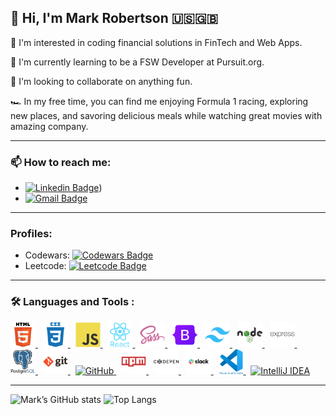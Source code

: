 
## 👋 Hi, I'm Mark Robertson 🇺🇸🇬🇧

👀 I'm interested in coding financial solutions in FinTech and Web Apps.

🌱 I'm currently learning to be a FSW Developer at Pursuit.org.

💞️ I'm looking to collaborate on anything fun.

🏎️ In my free time, you can find me enjoying Formula 1 racing, exploring new places, and savoring delicious meals while watching great movies with amazing company.

---
### 📫 How to reach me:

- [![Linkedin Badge](https://img.shields.io/badge/-LinkedIn-blue?style=flat&logo=Linkedin&logoColor=white)](https://www.linkedin.com/in/mark-robertson-ny-uk/))
- [![Gmail Badge](https://img.shields.io/badge/-Gmail-red?style=flat&logo=Gmail&logoColor=white)](mailto:MarkRobertson67@gmail.com)


<!-- - Email: [markrobertson67@gmail.com](mailto:markrobertson67@gmail.com)
- LinkedIn: [www.linkedin.com/in/mark-robertson-NY-UK](https://www.linkedin.com/in/mark-robertson-NY-UK) -->

---
### Profiles:

- Codewars: [![Codewars Badge](https://www.codewars.com/users/Goldsuccess167/badges/small)](https://www.codewars.com/users/Goldsuccess167)
- Leetcode: <a href="https://leetcode.com/Goldsuccess167/"><img src="https://assets.leetcode.com/static_assets/public/webpack_bundles/images/logo-dark.e99485d9b.svg" width="100" alt="Leetcode Badge"></a>


<!-- - Codewars: [![Codewars Badge](https://www.codewars.com/users/Goldsuccess167/badges/large)](https://www.codewars.com/users/Goldsuccess167)
- Leetcode: [![Leetcode Badge](https://assets.leetcode.com/static_assets/public/webpack_bundles/images/logo-dark.e99485d9b.svg)](https://leetcode.com/Goldsuccess167/) -->

---
### 🛠 Languages and Tools :

<div align="left">
  <!-- 1. Core languages -->
  <a href="https://developer.mozilla.org/docs/Web/HTML" target="_blank" rel="noopener noreferrer">
    <img
      src="https://raw.githubusercontent.com/devicons/devicon/master/icons/html5/html5-original-wordmark.svg"
      alt="HTML5" title="HTML5"
      width="40" height="40"
    />
  </a>&nbsp;
  <a href="https://developer.mozilla.org/docs/Web/CSS" target="_blank" rel="noopener noreferrer">
    <img
      src="https://raw.githubusercontent.com/devicons/devicon/master/icons/css3/css3-plain-wordmark.svg"
      alt="CSS3" title="CSS3"
      width="40" height="40"
    />
  </a>&nbsp;
  <a href="https://www.javascript.com/" target="_blank" rel="noopener noreferrer">
    <img
      src="https://raw.githubusercontent.com/devicons/devicon/master/icons/javascript/javascript-original.svg"
      alt="JavaScript" title="JavaScript"
      width="40" height="40"
    />
  </a>&nbsp;
  

  <!-- 2. Front-end frameworks & styling -->
  <a href="https://reactjs.org/" target="_blank" rel="noopener noreferrer">
    <img
      src="https://raw.githubusercontent.com/devicons/devicon/master/icons/react/react-original-wordmark.svg"
      alt="React" title="React"
      width="40" height="40"
    />
  </a>&nbsp;
  <a href="https://sass-lang.com/" target="_blank" rel="noopener noreferrer">
    <img
      src="https://raw.githubusercontent.com/devicons/devicon/master/icons/sass/sass-original.svg"
      alt="Sass" title="Sass"
      width="40" height="40"
    />
  </a>&nbsp;
  <a href="https://getbootstrap.com/" target="_blank" rel="noopener noreferrer">
    <img
      src="https://raw.githubusercontent.com/devicons/devicon/master/icons/bootstrap/bootstrap-original.svg"
      alt="Bootstrap" title="Bootstrap"
      width="40" height="40"
    />
  </a>&nbsp;
  <a href="https://tailwindcss.com/" target="_blank" rel="noopener noreferrer">
    <img
      src="https://raw.githubusercontent.com/devicons/devicon/master/icons/tailwindcss/tailwindcss-plain.svg"
      alt="Tailwind CSS" title="Tailwind CSS"
      width="40" height="40"
    />
  </a>&nbsp;

  <!-- 3. Back-end runtime & framework -->
  <a href="https://nodejs.org/" target="_blank" rel="noopener noreferrer">
    <img
      src="https://raw.githubusercontent.com/devicons/devicon/master/icons/nodejs/nodejs-original-wordmark.svg"
      alt="Node.js" title="Node.js"
      width="40" height="40"
    />
  </a>&nbsp;
  <a href="https://expressjs.com/" target="_blank" rel="noopener noreferrer">
    <img
      src="https://raw.githubusercontent.com/devicons/devicon/master/icons/express/express-original-wordmark.svg"
      alt="Express.js" title="Express.js"
      width="40" height="40"
    />
  </a>&nbsp;

  <!-- 4. Database -->
  <a href="https://www.postgresql.org/" target="_blank" rel="noopener noreferrer">
    <img
      src="https://raw.githubusercontent.com/devicons/devicon/master/icons/postgresql/postgresql-original-wordmark.svg"
      alt="PostgreSQL" title="PostgreSQL"
      width="40" height="40"
    />
  </a>&nbsp;

  <!-- 5. Version control & package managers -->
  <a href="https://git-scm.com/" target="_blank" rel="noopener noreferrer">
    <img
      src="https://raw.githubusercontent.com/devicons/devicon/master/icons/git/git-original-wordmark.svg"
      alt="Git" title="Git"
      width="40" height="40"
    />
  </a>&nbsp;
  <a href="https://github.com/" target="_blank" rel="noopener noreferrer">
    <img
      src="[https://github.githubassets.com/images/modules/logos_page/GitHub-Mark-Light.png](https://encrypted-tbn0.gstatic.com/images?q=tbn:ANd9GcTLQRdhYjGRBRadNoiJfrD3r9oK8oIMqVBuLI-xAwf-XMjd_qx4ra7c8hj7ArtGdZiZN0A&usqp=CAU)"
      alt="GitHub" title="GitHub"
      width="40" height="40"
    />
  </a>&nbsp;
  <a href="https://www.npmjs.com/" target="_blank" rel="noopener noreferrer">
    <img
      src="https://raw.githubusercontent.com/devicons/devicon/master/icons/npm/npm-original-wordmark.svg"
      alt="npm" title="npm"
      width="40" height="40"
    />
  </a>&nbsp;

  <!-- 6. Community & editors -->
  <a href="https://codepen.io/" target="_blank" rel="noopener noreferrer">
    <img
      src="https://raw.githubusercontent.com/devicons/devicon/master/icons/codepen/codepen-original-wordmark.svg"
      alt="CodePen" title="CodePen"
      width="40" height="40"
    />
  </a>&nbsp;
  <a href="https://slack.com/" target="_blank" rel="noopener noreferrer">
    <img
      src="https://raw.githubusercontent.com/devicons/devicon/master/icons/slack/slack-original-wordmark.svg"
      alt="Slack" title="Slack"
      width="40" height="40"
    />
  </a>&nbsp;
  <a href="https://code.visualstudio.com/" target="_blank" rel="noopener noreferrer">
    <img
      src="https://raw.githubusercontent.com/devicons/devicon/master/icons/vscode/vscode-original-wordmark.svg"
      alt="VSCode" title="VSCode"
      width="40" height="40"
    />
  </a>&nbsp;
  <a href="https://www.jetbrains.com/idea/" target="_blank" rel="noopener noreferrer">
    <img
      src="[https://raw.githubusercontent.com/devicons/devicon/master/icons/intellij/intellij-original-wordmark.svg](https://upload.wikimedia.org/wikipedia/commons/9/9c/IntelliJ_IDEA_Icon.svg)"
      alt="IntelliJ IDEA" title="IntelliJ IDEA"
      width="40" height="40"
    />
  </a>
</div>

---

![Mark’s GitHub stats](https://github-readme-stats.vercel.app/api?username=MarkRobertson67&show_icons=true&theme=blue-green)
![Top Langs](https://github-readme-stats.vercel.app/api/top-langs/?username=MarkRobertson67&layout=donut&show_icons=true&theme=blue-green)
</p>



